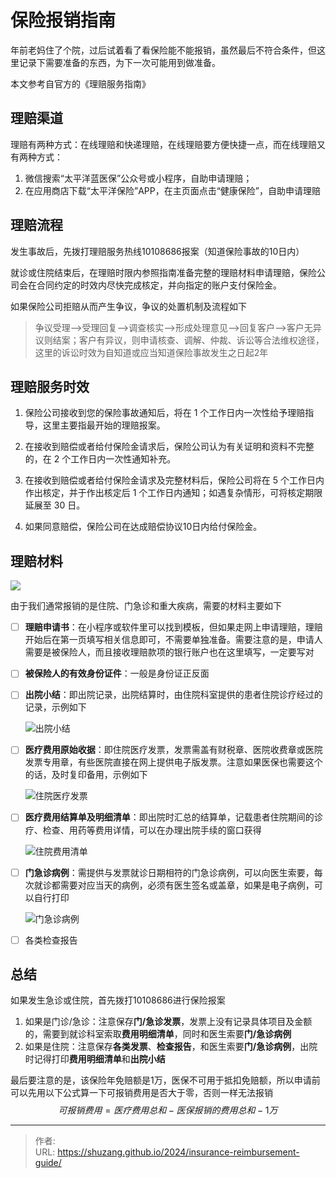 # 保险报销指南


年前老妈住了个院，过后试着看了看保险能不能报销，虽然最后不符合条件，但这里记录下需要准备的东西，为下一次可能用到做准备。

本文参考自官方的《理赔服务指南》

<!--more-->

## 理赔渠道

理赔有两种方式：在线理赔和快递理赔，在线理赔要方便快捷一点，而在线理赔又有两种方式：

1. 微信搜索“太平洋蓝医保”公众号或小程序，自助申请理赔；
2. 在应用商店下载“太平洋保险”APP，在主页面点击“健康保险”，自助申请理赔

## 理赔流程

发生事故后，先拨打理赔服务热线10108686报案（知道保险事故的10日内）

就诊或住院结束后，在理赔时限内参照指南准备完整的理赔材料申请理赔，保险公司会在合同约定的时效内尽快完成核定，并向指定的账户支付保险金。

如果保险公司拒赔从而产生争议，争议的处置机制及流程如下

> 争议受理—>受理回复—>调查核实—>形成处理意见—>回复客户—>客户无异议则结案；客户有异议，则申请核查、调解、仲裁、诉讼等合法维权途径，这里的诉讼时效为自知道或应当知道保险事故发生之日起2年

## 理赔服务时效

1. 保险公司接收到您的保险事故通知后，将在 1 个工作日内一次性给予理赔指导，这里主要指最开始的理赔报案。

2. 在接收到赔偿或者给付保险金请求后，保险公司认为有关证明和资料不完整的，在 2 个工作日内一次性通知补充。

3. 在接收到赔偿或者给付保险金请求及完整材料后，保险公司将在 5 个工作日内作出核定，并于作出核定后 1 个工作日内通知；如遇复杂情形，可将核定期限延展至 30 日。
4. 如果同意赔偿，保险公司在达成赔偿协议10日内给付保险金。

## 理赔材料

![](https://cdn.sspai.com/2023/08/06/66eab46e22527b5ce6f3f219703d4360.png)

由于我们通常报销的是住院、门急诊和重大疾病，需要的材料主要如下

- [ ] **理赔申请书**：在小程序或软件里可以找到模板，但如果走网上申请理赔，理赔开始后在第一页填写相关信息即可，不需要单独准备。需要注意的是，申请人需要是被保险人，而且接收理赔款项的银行账户也在这里填写，一定要写对

- [ ] **被保险人的有效身份证件**：一般是身份证正反面

- [ ] **出院小结**：即出院记录，出院结算时，由住院科室提供的患者住院诊疗经过的记录，示例如下

  ![出院小结](D:\OneDrive\图片\博客图片\财务体系9-保险报销指南\SH_20240630_出院小结.jpg)

- [ ] **医疗费用原始收据**：即住院医疗发票，发票需盖有财税章、医院收费章或医院发票专用章，有些医院直接在网上提供电子版发票。注意如果医保也需要这个的话，及时复印备用，示例如下

  ![住院医疗发票](D:\OneDrive\图片\博客图片\财务体系9-保险报销指南\SH_20240630_住院医疗发票.jpg)

- [ ] **医疗费用结算单及明细清单**：即出院时汇总的结算单，记载患者住院期间的诊疗、检查、用药等费用详情，可以在办理出院手续的窗口获得

  ![住院费用清单](D:\OneDrive\图片\博客图片\财务体系9-保险报销指南\SH_20240630_住院费用清单.jpg)

- [ ] **门急诊病例**：需提供与发票就诊日期相符的门急诊病例，可以向医生索要，每次就诊都需要对应当天的病例，必须有医生签名或盖章，如果是电子病例，可以自行打印

  ![门急诊病例](D:\OneDrive\图片\博客图片\财务体系9-保险报销指南\SH_20240630_门急诊病例.jpg)

- [ ] 各类检查报告

## 总结

如果发生急诊或住院，首先拨打10108686进行保险报案

1. 如果是门诊/急诊：注意保存**门/急诊发票**，发票上没有记录具体项目及金额的，需要到就诊科室索取**费用明细清单**，同时和医生索要**门/急诊病例**
2. 如果是住院：注意保存**各类发票**、**检查报告**，和医生索要**门/急诊病例**，出院时记得打印**费用明细清单**和**出院小结**

最后要注意的是，该保险年免赔额是1万，医保不可用于抵扣免赔额，所以申请前可以先用以下公式算一下可报销费用是否大于零，否则一样无法报销
$$
可报销费用 = 医疗费用总和 - 医保报销的费用总和 - 1万
$$



---

> 作者:   
> URL: https://shuzang.github.io/2024/insurance-reimbursement-guide/  

